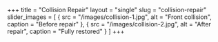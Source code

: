 +++
title = "Collision Repair"
layout = "single"
slug = "collision-repair"
slider_images = [
  { src = "/images/collision-1.jpg", alt = "Front collision", caption = "Before repair" },
  { src = "/images/collision-2.jpg", alt = "After repair", caption = "Fully restored" }
]
+++
